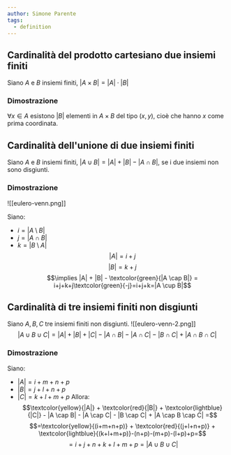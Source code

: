 ```yaml
---
author: Simone Parente
tags:
  - definition
---
```

## Cardinalità del prodotto cartesiano due insiemi finiti
Siano $A$ e $B$ insiemi finiti, $|A \times B| = |A| \cdot |B|$
### Dimostrazione
$\forall x \in A$ esistono $|B|$ elementi in $A \times B$ del tipo $(x,y)$, cioè che hanno $x$ come prima coordinata.

## Cardinalità dell'unione di due insiemi finiti
Siano $A$ e $B$ insiemi finiti, $|A \cup B| = |A| + |B| - |A \cap B|$, se i due insiemi non sono disgiunti.
### Dimostrazione
![[eulero-venn.png]]

Siano:
- $i=|A \setminus B|$
- $j=|A \cap B|$
- $k=|B \setminus A|$
$$|A|= i+j$$
$$|B|=k+j$$
$$\implies |A| + |B| - \textcolor{green}{|A \cap B|} = i+j+k+j\textcolor{green}{-j}=i+j+k=|A \cup B|$$

## Cardinalità di tre insiemi finiti non disgiunti
Siano $A,B, C$ tre insiemi finiti non disgiunti.
![[eulero-venn-2.png]]
$$|A \cup B \cup C| = |A| + |B| + |C| - |A \cap B| - |A \cap C| - |B \cap C| + |A \cap B \cap C|$$
### Dimostrazione
Siano:
- $|A| = i+m+n+p$
- $|B| = j+l+n+p$
- $|C| = k+l+m+p$
Allora:
$$\textcolor{yellow}{|A|} + \textcolor{red}{|B|} + \textcolor{lightblue}{|C|} - |A \cap B| - |A \cap C| - |B \cap C| + |A \cap B \cap C| =$$
$$=\textcolor{yellow}{(i+m+n+p)} + \textcolor{red}{(j+l+n+p)} + \textcolor{lightblue}{(k+l+m+p)}-(n+p)-(m+p)-(l+p)+p=$$
$$=i+j+n+k+l+m+p=|A \cup B \cup C|$$

